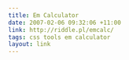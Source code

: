 ```yaml
---
title: Em Calculator
date: 2007-02-06 09:32:06 +11:00
link: http://riddle.pl/emcalc/
tags: css tools em calculator
layout: link
---
```

